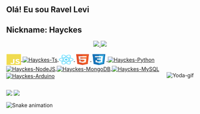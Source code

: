 ## Olá! Eu sou Ravel Levi
## Nickname: Hayckes

<div align="center">
  <a href="https://github.com/Hayckes">
  <img height="180em" src="https://github-readme-stats.vercel.app/api?username=Hayckes&show_icons=true&theme=tokyonight&include_all_commits=true&count_private=true"/>
  <img height="180em" src="https://github-readme-stats.vercel.app/api/top-langs/?username=Hayckes&layout=compact&langs_count=7&theme=tokyonight"/>
</div>

<div style="display: inline_block"><br>
  <img align="center" alt="Hayckes-Js" height="30" width="40" src="https://raw.githubusercontent.com/devicons/devicon/master/icons/javascript/javascript-plain.svg">
  <img align="center" alt="Hayckes-Ts" height="30" width="40" src="https://cdn.jsdelivr.net/gh/devicons/devicon/icons/typescript/typescript-original.svg">
  <img align="center" alt="Hayckes-React" height="30" width="40" src="https://raw.githubusercontent.com/devicons/devicon/master/icons/react/react-original.svg">
  <img align="center" alt="Hayckes-HTML" height="30" width="40" src="https://raw.githubusercontent.com/devicons/devicon/master/icons/html5/html5-original.svg">
  <img align="center" alt="Hayckes-CSS" height="30" width="40" src="https://raw.githubusercontent.com/devicons/devicon/master/icons/css3/css3-original.svg">
  <img align="center" alt="Hayckes-Python" height="40" width="50" src="https://cdn.jsdelivr.net/gh/devicons/devicon/icons/python/python-original.svg" /> 
  <img align="center" alt="Hayckes-NodeJS" height="40" width="50"src="https://cdn.jsdelivr.net/gh/devicons/devicon/icons/nodejs/nodejs-original-wordmark.svg"/>
  <img align="center" alt="Hayckes-MongoDB" height="40" width="50" src="https://cdn.jsdelivr.net/gh/devicons/devicon/icons/mongodb/mongodb-original-wordmark.svg" />
  <img align="center" alt="Hayckes-MySQL" height="40" width="50" src="https://cdn.jsdelivr.net/gh/devicons/devicon/icons/mysql/mysql-plain-wordmark.svg" />
  <img align="center" alt="Hayckes-Arduino" height="40" width="50" src="https://cdn.jsdelivr.net/gh/devicons/devicon/icons/arduino/arduino-original-wordmark.svg" />
  
  <img align="right" alt="Yoda-gif" height="160" src="https://media.giphy.com/media/v1.Y2lkPTc5MGI3NjExYjM3NzA0OTRkM2U0NGFhMzkzM2Y5NWJjYTVjODRlMTgwZDY2MWJmZSZjdD1z/4AinVHD68bKoYooy8t/giphy.gif">
</div>
  
  ##
  
  <div> 
  <a href = "mailto:ravellevi08@gmail.com"><img src="https://img.shields.io/badge/-Gmail-%23333?style=for-the-badge&logo=gmail&logoColor=white" target="_blank"></a>
  <a href="https://www.linkedin.com/in/ravel-cardoso-3bb3331a0/" target="_blank"><img src="https://img.shields.io/badge/-LinkedIn-%230077B5?style=for-the-badge&logo=linkedin&logoColor=white" target="_blank"></a> 
 
  ![Snake animation](https://github.com/MoisesssDev/MoisesssDev/blob/output/github-contribution-grid-snake.svg)
</div>
